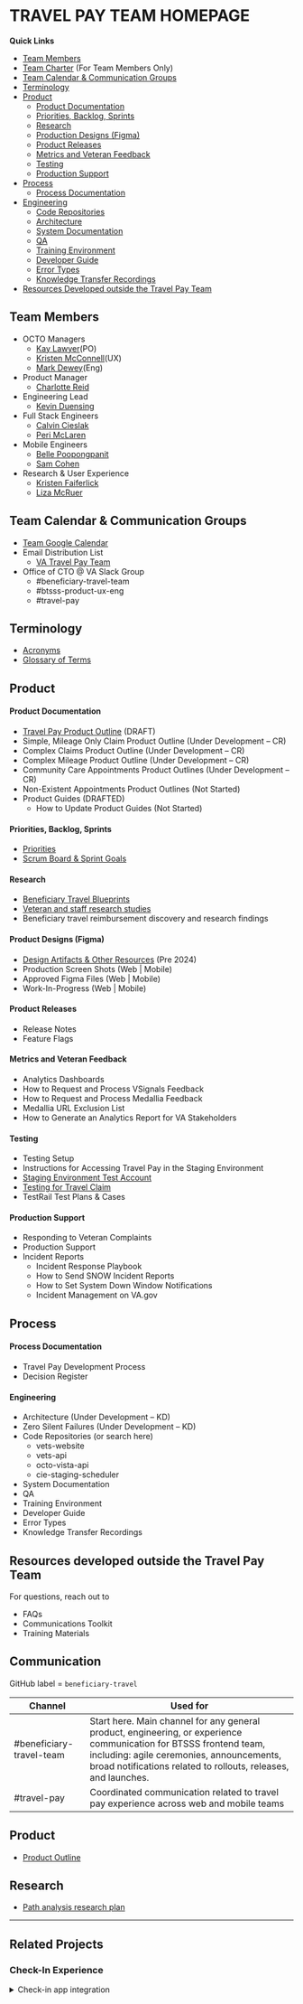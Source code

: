 # TRAVEL PAY TEAM HOMEPAGE

**Quick Links**

- [Team Members](#team-members) 
- [Team Charter](https://docs.google.com/document/d/1Gk3Ry3avBGy9ExpSxS8M9XBQ2eY-CHMNmkMrqsAA_T8/edit?tab=t.0) (For Team Members Only)
- [Team Calendar & Communication Groups](#team-calendar-&-communication-groups)
- [Terminology](#terminology)
- [Product](#product)
  - [Product Documentation](#product-documentation)
  - [Priorities, Backlog, Sprints](#priorities-backlog-sprints)
  - [Research](#research)
  - [Production Designs (Figma)](#production-designs-figma)
  - [Product Releases](#product-releases)
  - [Metrics and Veteran Feedback](#metrics-and-veteran-feedback)
  - [Testing](#testing)
  - [Production Support](#production-support)
- [Process](#process)
  - [Process Documentation](#process-documentation)
- [Engineering](#engineering)
  - [Code Repositories](#code-repositories)
  - [Architecture](#architecture)
  - [System Documentation](#system-documentation)
  - [QA](#qa)
  - [Training Environment](#training-environment)
  - [Developer Guide](#developer-guide)
  - [Error Types](#error-types)
  - [Knowledge Transfer Recordings](#knowledge-transfer-recordings)
- [Resources Developed outside the Travel Pay Team](#resources-developed-outside-the-travel-pay-team)
  
## Team Members
- OCTO Managers
  - [Kay Lawyer](https://dsva.slack.com/team/U7T6EKTK9)(PO)
  - [Kristen McConnell](https://dsva.slack.com/team/U0158T9DJCA)(UX)
  - [Mark Dewey](https://dsva.slack.com/team/U03Q3UP7RPS)(Eng)
- Product Manager
  - [Charlotte Reid](https://dsva.slack.com/team/U0959FK0X89)
- Engineering Lead
  - [Kevin Duensing](https://dsva.slack.com/team/U01NU8D1Q5B)
- Full Stack Engineers
  - [Calvin Cieslak](https://dsva.slack.com/team/U0894STJS9F)
  - [Peri McLaren](https://dsva.slack.com/team/U06AWAQGJQ4)
- Mobile Engineers
  - [Belle Poopongpanit](https://dsva.slack.com/team/U0792S0B4TH)
  - [Sam Cohen](https://dsva.slack.com/team/U0928AG5MGF)
- Research & User Experience
  - [Kristen Faiferlick](https://dsva.slack.com/team/U03SWD93525)
  - [Liza McRuer](https://dsva.slack.com/team/U08Q9AD01RS)

## Team Calendar & Communication Groups
- [Team Google Calendar](https://calendar.google.com/calendar/embed?src=c_120280dbf3b8ebf243e62538c49795f57cc5bcaadea1832d56c5125f63fcb0b9%40group.calendar.google.com&ctz=America%2FNew_York)
- Email Distribution List
  - [VA Travel Pay Team](mailto:@va-btsss-team@adhocteam.us)
- Office of CTO @ VA Slack Group
  - #beneficiary-travel-team
  - #btsss-product-ux-eng
  - #travel-pay

## Terminology
 - [Acronyms](https://github.com/department-of-veterans-affairs/va.gov-team/blob/master/products/health-care/beneficiary-travel/other/Acronyms.md)
 - [Glossary of Terms](https://github.com/department-of-veterans-affairs/va.gov-team/blob/master/products/health-care/beneficiary-travel/research/Desktop-Research/glossary-of-terms.md)

## Product

#### Product Documentation
- [Travel Pay Product Outline](https://github.com/department-of-veterans-affairs/va.gov-team/blob/master/products/health-care/beneficiary-travel/product/README.md) (DRAFT)
- Simple, Mileage Only Claim Product Outline (Under Development – CR)
- Complex Claims Product Outline (Under Development – CR)
- Complex Mileage Product Outline (Under Development – CR)
- Community Care Appointments Product Outlines (Under Development – CR)
- Non-Existent Appointments Product Outlines (Not Started)
- Product Guides (DRAFTED)
  - How to Update Product Guides (Not Started)

#### Priorities, Backlog, Sprints
- [Priorities](https://app.mural.co/t/departmentofveteransaffairs9999/m/departmentofveteransaffairs9999/1719321335255/e7d232804a586f6ef154aadc508e73c0a45aa895)
- [Scrum Board & Sprint Goals](https://github.com/orgs/department-of-veterans-affairs/projects/1525)

#### Research
- [Beneficiary Travel Blueprints](https://app.mural.co/t/departmentofveteransaffairs9999/m/departmentofveteransaffairs9999/1712673980094/648adf9a347a7618219b71f7923b48ffa09764f6?wid=126-1718154129143&sender=ucbacbd1daef36939e8aa2288)
- [Veteran and staff research studies](https://github.com/department-of-veterans-affairs/va.gov-team/tree/master/products/health-care/beneficiary-travel/Omnichannel-Collaboration#research)
- Beneficiary travel reimbursement discovery and research findings

#### Product Designs (Figma)
- [Design Artifacts & Other Resources](https://github.com/department-of-veterans-affairs/va.gov-team/tree/master/products/health-care/beneficiary-travel/Omnichannel-Collaboration#design-artifacts-and-other-resources)  (Pre 2024)
- Production Screen Shots (Web | Mobile)
- Approved Figma Files (Web | Mobile)
- Work-In-Progress (Web | Mobile)

#### Product Releases
- Release Notes
- Feature Flags

#### Metrics and Veteran Feedback
- Analytics Dashboards
- How to Request and Process VSignals Feedback
- How to Request and Process Medallia Feedback
- Medallia URL Exclusion List
- How to Generate an Analytics Report for VA Stakeholders

#### Testing
- Testing Setup
- Instructions for Accessing Travel Pay in the Staging Environment
- [Staging Environment Test Account](https://github.com/department-of-veterans-affairs/va.gov-team-sensitive/blob/master/Administrative/vagov-users/staging-test-accounts-travel-pay.md#staging-user-nolle-barakat)
- [Testing for Travel Claim](https://github.com/department-of-veterans-affairs/va.gov-team/blob/4fb13e011b8bdea026e3f39e669602de356c3104/products/health-care/beneficiary-travel/engineering/test.data.md)
- TestRail Test Plans & Cases

#### Production Support
- Responding to Veteran Complaints
- Production Support
- Incident Reports
  - Incident Response Playbook
  - How to Send SNOW Incident Reports
  - How to Set System Down Window Notifications
  - Incident Management on VA.gov

## Process

#### Process Documentation
- Travel Pay Development Process
- Decision Register

#### Engineering
- Architecture (Under Development – KD)
- Zero Silent Failures (Under Development – KD)
- Code Repositories (or search here)
  - vets-website
  - vets-api
  - octo-vista-api
  - cie-staging-scheduler
- System Documentation
- QA
- Training Environment
- Developer Guide
- Error Types
- Knowledge Transfer Recordings

## Resources developed outside the Travel Pay Team
For questions, reach out to 
- FAQs
- Communications Toolkit
- Training Materials




## Communication

GitHub label = `beneficiary-travel`

| Channel | Used for | 
|---|---|
| #beneficiary-travel-team | Start here. Main channel for any general product, engineering, or experience communication for BTSSS frontend team, including: agile ceremonies, announcements, broad notifications related to rollouts, releases, and launches. |
| #travel-pay | Coordinated communication related to travel pay experience across web and mobile teams |


## Product
- [Product Outline](./product-outline-btsss.md)

## Research
- [Path analysis research plan](https://github.com/department-of-veterans-affairs/va.gov-research-repository/issues/104)

-----

## Related Projects

### Check-In Experience
<details>
 <summary>Check-in app integration</summary>

[Wilkes-Barre Pilot Summary/Release Plan](/checkin/release-plan/check-in-travel-release-plan.md)
  

As Veteran, I want to submit a travel claim during the check in process

For the vets facing work, we are currently using the Check In Team for a bulk of the work since our first integration is Check In app. For the API we are using JIRA. 

- GitHub label = `HCE-Checkin` 
- [JIRA board](https://vajira.max.gov/secure/RapidBoard.jspa?rapidView=7791&projectKey=BTSSS)

This is going to change in the fall of 2023. 

- [Team docs](https://github.com/department-of-veterans-affairs/va.gov-team/tree/master/products/health-care/checkin)
- [Prototype](https://www.sketch.com/s/38819fc4-18ef-4958-a330-a699785301d6/prototype/a/0042DC07-D314-45AF-946F-884DCBBE43C0)
- [Sketch file (w/ additional confirmation pages)](https://www.sketch.com/s/38819fc4-18ef-4958-a330-a699785301d6)
- [User flow (w/ text messages](https://app.mural.co/t/departmentofveteransaffairs9999/m/departmentofveteransaffairs9999/1677531124203/5edcfd3ea4b1eaf1ef082d56782a8b3291ef3932?sender=u37bb983bd3fc3cc00c7d3286)

 </details>
